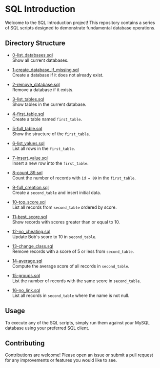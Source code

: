 # SQL Introduction

Welcome to the SQL Introduction project! This repository contains a series of SQL scripts designed to demonstrate fundamental database operations.

## Directory Structure

- [0-list_databases.sql](SQL_introduction/0-list_databases.sql)  
  Show all current databases.

- [1-create_database_if_missing.sql](SQL_introduction/1-create_database_if_missing.sql)  
  Create a database if it does not already exist.

- [2-remove_database.sql](SQL_introduction/2-remove_database.sql)  
  Remove a database if it exists.

- [3-list_tables.sql](SQL_introduction/3-list_tables.sql)  
  Show tables in the current database.

- [4-first_table.sql](SQL_introduction/4-first_table.sql)  
  Create a table named `first_table`.

- [5-full_table.sql](SQL_introduction/5-full_table.sql)  
  Show the structure of the `first_table`.

- [6-list_values.sql](SQL_introduction/6-list_values.sql)  
  List all rows in the `first_table`.

- [7-insert_value.sql](SQL_introduction/7-insert_value.sql)  
  Insert a new row into the `first_table`.

- [8-count_89.sql](SQL_introduction/8-count_89.sql)  
  Count the number of records with `id = 89` in the `first_table`.

- [9-full_creation.sql](SQL_introduction/9-full_creation.sql)  
  Create a `second_table` and insert initial data.

- [10-top_score.sql](SQL_introduction/10-top_score.sql)  
  List all records from `second_table` ordered by score.

- [11-best_score.sql](SQL_introduction/11-best_score.sql)  
  Show records with scores greater than or equal to 10.

- [12-no_cheating.sql](SQL_introduction/12-no_cheating.sql)  
  Update Bob's score to 10 in `second_table`.

- [13-change_class.sql](SQL_introduction/13-change_class.sql)  
  Remove records with a score of 5 or less from `second_table`.

- [14-average.sql](SQL_introduction/14-average.sql)  
  Compute the average score of all records in `second_table`.

- [15-groups.sql](SQL_introduction/15-groups.sql)  
  List the number of records with the same score in `second_table`.

- [16-no_link.sql](SQL_introduction/16-no_link.sql)  
  List all records in `second_table` where the name is not null.

## Usage

To execute any of the SQL scripts, simply run them against your MySQL database using your preferred SQL client.

## Contributing

Contributions are welcome! Please open an issue or submit a pull request for any improvements or features you would like to see.